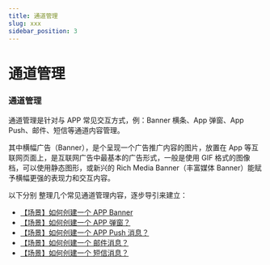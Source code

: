 ```yaml
---
title: 通道管理
slug: xxx
sidebar_position: 3
---
```



# 通道管理

### 通道管理

通道管理是针对与  APP 常见交互方式，例：Banner 横条、App 弹窗、App Push、邮件、短信等通道内容管理。

其中横幅广告（Banner），是个呈现一个广告推广内容的图片，放置在 App 等互联网页面上，是互联网广告中最基本的广告形式，一般是使用 GIF 格式的图像档，可以使用静态图形，或新兴的 Rich Media Banner（丰富媒体 Banner）能赋予横幅更强的表现力和交互内容。

以下分别 整理几个常见通道管理内容，逐步导引来建立：

- [【场景】如何创建一个 APP Banner](/YXFMwr7G9iMBwdki1sicDycUnle) 
- [【场景】如何创建一个 APP 弹窗？](/QiYrwKk0AikUSpkQRtOct87bnQB) 
- [【场景】如何创建一个 APP Push 消息？](/TyAnwpS7viTqgDkFPtocMBlKnhf) 
- [【场景】如何创建一个 邮件消息？](/HOJWw8cmCimIx3kSOlvcyH4Inwb) 
- [【场景】如何创建一个 短信消息？](/Gq73wjUUYiHaUNk1H8rcKVmHnZg) 

